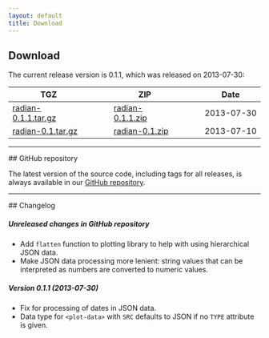 ```yaml
---
layout: default
title: Download
---
```


## Download

The current release version is 0.1.1, which was released on
2013-07-30:

| TGZ |&nbsp;&nbsp;&nbsp;&nbsp;&nbsp;&nbsp;|ZIP |&nbsp;&nbsp;&nbsp;&nbsp;&nbsp;&nbsp;|Date |
|-----|-|-----|-|-----|
|[radian-0.1.1.tar.gz](/downloads/radian-0.1.1.tar.gz)| |[radian-0.1.1.zip](/downloads/radian-0.1.1.zip)| |2013-07-30|
|[radian-0.1.tar.gz](/downloads/radian-0.1.tar.gz)| |[radian-0.1.zip](/downloads/radian-0.1.zip)| |2013-07-10|

<hr>
## GitHub repository

The latest version of the source code, including tags for all
releases, is always available in our
[GitHub repository](https://github.com/openbrainsrc/Radian).

<hr>
## Changelog

##### Unreleased changes in GitHub repository

 - Add `flatten` function to plotting library to help with using
   hierarchical JSON data.
 - Make JSON data processing more lenient: string values that can be
   interpreted as numbers are converted to numeric values.

##### Version 0.1.1 (2013-07-30)

 - Fix for processing of dates in JSON data.
 - Data type for `<plot-data>` with `SRC` defaults to JSON if no
   `TYPE` attribute is given.
